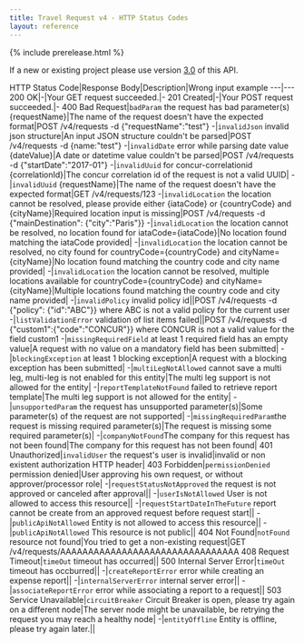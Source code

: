 ```yaml
---
title: Travel Request v4 - HTTP Status Codes
layout: reference
---
```


{% include prerelease.html %}

If a new or existing project please use version [3.0](./v3.request.html) of this API.

HTTP Status Code|Response Body|Description|Wrong input example
---|---
200 OK|-|Your GET request succeeded.|-
201 Created|-|Your POST request succeeded.|-
400 Bad Request|`badParam` the request has bad parameter(s) {requestName}|The name of the request doesn't have the expected format|POST /v4/requests -d {"requestName":"test"}
-|`invalidJson` invalid json structure|An input JSON structure couldn't be parsed|POST /v4/requests -d {name:"test"}
-|`invalidDate` error while parsing date value {dateValue}|A date or datetime value couldn't be parsed|POST /v4/requests -d {"startDate":"2017-01"}
-|`invalidUuid` for concur-correlationid {correlationId}|The concur correlation id of the request is not a valid UUID|
-|`invalidUuid` {requestName}|The name of the request doesn't have the expected format|GET /v4/requests/123
-|`invalidLocation` the location cannot be resolved, please provide either {iataCode} or {countryCode} and {cityName}|Required location input is missing|POST /v4/requests -d {"mainDestination": {"city":"Paris"}}
-|`invalidLocation` the location cannot be resolved, no location found for iataCode={iataCode}|No location found matching the iataCode provided|
-|`invalidLocation` the location cannot be resolved, no city found for countryCode={countryCode} and cityName={cityName}|No location found matching the country code and city name provided|
-|`invalidLocation` the location cannot be resolved, multiple locations available for countryCode={countryCode} and cityName={cityName}|Multiple locations found matching the country code and city name provided|
-|`invalidPolicy` invalid policy id||POST /v4/requests -d {"policy": {"id":"ABC"}} where ABC is not a valid policy for the current user
-|`listValidationError` validation of list items failed||POST /v4/requests -d {"custom1":{"code":"CONCUR"}} where CONCUR is not a valid value for the field custom1
-|`missingRequiredField` at least 1 required field has an empty value|A request with no value on a mandatory field has been submitted|
-|`blockingException` at least 1 blocking exception|A request with a blocking exception has been submitted|
-|`multiLegNotAllowed` cannot save a multi leg, multi-leg is not enabled for this entity|The multi leg support is not allowed for the entity|
-|`reportTemplateNotFound` failed to retrieve report template|The multi leg support is not allowed for the entity|
-|`unsupportedParam` the request has unsupported parameter(s)|Some parameter(s) of the request are not supported|
-|`missingRequiredParam`the request is missing required parameter(s)|The request is missing some required parameter(s)|
-|`companyNotFound`The company for this request has not been found|The company for this request has not been found|
401 Unauthorized|`invalidUser` the request's user is invalid|invalid or non existent authorization HTTP header|
403 Forbidden|`permissionDenied` permission denied|User approving his own request, or without approver/processor role|
-|`requestStatusNotApproved` the request is not approved or canceled after approval||
-|`userIsNotAllowed` User is not allowed to access this resource||
-|`requestStartDateInTheFuture` report cannot be create from an approved request before request start||
-|`publicApiNotAllowed` Entity is not allowed to access this resource||
-|`publicApiNotAllowed` This resource is not public||
404 Not Found|`notFound` resource not found|You tried to get a non-existing request|GET /v4/requests/AAAAAAAAAAAAAAAAAAAAAAAAAAAAAAAA
408 Request Timeout|`timeOut` timeout has occurred||
500 Internal Server Error|`timeOut` timeout has occburred||
-|`createReportError` error while creating an expense report||
-|`internalServerError` internal server error||
-|`associateReportError` error while associating a report to a request||
503 Service Unavailable|`circuitBreaker` Circuit Breaker is open, please try again on a different node|The server node might be unavailable, be retrying the request you may reach a healthy node|
-|`entityOffline` Entity is offline, please try again later.||
